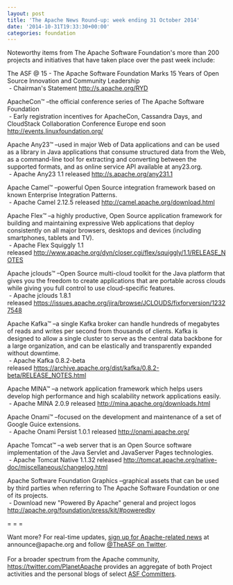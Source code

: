 ```yaml
---
layout: post
title: 'The Apache News Round-up: week ending 31 October 2014'
date: '2014-10-31T19:33:30+00:00'
categories: foundation
---
```

<div>Noteworthy items from The Apache Software Foundation's more than 200 projects and initiatives that have taken place over the past week include:</div> 
  <p>The ASF @ 15 - The Apache Software Foundation Marks 15 Years of Open Source Innovation and Community Leadership<br />&nbsp;- Chairman's Statement&nbsp;<a href="http://s.apache.org/RYD">http://s.apache.org/RYD</a></p> 
  <p>ApacheCon™ –the official conference series of The Apache Software Foundation<br />&nbsp;- Early registration incentives for ApacheCon, Cassandra Days, and CloudStack Collaboration Conference Europe end soon <a href="http://events.linuxfoundation.org/">http://events.linuxfoundation.org/</a></p> 
  <p> </p> 
  <p>Apache Any23™ –used in major Web of Data applications and can be used as a library in Java applications that consume structured data from the Web, as a command-line tool for extracting and converting between the supported formats, and as online service API available at any23.org.<br />&nbsp;- Apache Any23 1.1 released&nbsp;<a href="http://s.apache.org/any231.1">http://s.apache.org/any231.1</a></p> 
  <div> 
    <p>Apache Camel™ –powerful Open Source integration framework based on known Enterprise Integration Patterns.<br />&nbsp;- Apache Camel 2.12.5 released&nbsp;<a href="http://camel.apache.org/download.html">http://camel.apache.org/download.html</a></p> 
    Apache Flex™ –a highly productive, Open Source application framework for building and maintaining expressive Web applications that deploy consistently on all major browsers, desktops and devices (including smartphones, tablets and TV).<br />&nbsp;- Apache Flex Squiggly 1.1 released&nbsp;<a href="http://www.apache.org/dyn/closer.cgi/flex/squiggly/1.1/RELEASE_NOTES">http://www.apache.org/dyn/closer.cgi/flex/squiggly/1.1/RELEASE_NOTES</a> 
    <p>Apache jclouds™ –Open Source multi-cloud toolkit for the Java platform that gives you the freedom to create applications that are portable across clouds while giving you full control to use cloud-specific features.<br />&nbsp;- Apache jclouds 1.8.1 released&nbsp;<a href="https://issues.apache.org/jira/browse/JCLOUDS/fixforversion/12327548">https://issues.apache.org/jira/browse/JCLOUDS/fixforversion/12327548</a></p> 
  </div> 
  <div> 
    <p>Apache Kafka™ –a single Kafka broker can handle hundreds of megabytes of reads and writes per second from thousands of clients. Kafka is designed to allow a single cluster to serve as the central data backbone for a large organization, and can be elastically and transparently expanded without downtime.<br />&nbsp;- Apache Kafka 0.8.2-beta released&nbsp;<a href="https://archive.apache.org/dist/kafka/0.8.2-beta/RELEASE_NOTES.html">https://archive.apache.org/dist/kafka/0.8.2-beta/RELEASE_NOTES.html</a></p> 
    <p>Apache MINA™ –a network application framework which helps users develop high performance and high scalability network applications easily.<br />&nbsp;- Apache MINA 2.0.9 released&nbsp;<a href="http://mina.apache.org/downloads.html">http://mina.apache.org/downloads.html</a></p> 
    <p>Apache Onami™ –focused on the development and maintenance of a set of Google Guice extensions.<br />&nbsp;- Apache Onami Persist 1.0.1 released <a href="http://onami.apache.org/">http://onami.apache.org/</a></p> 
    <p>Apache Tomcat™ –a web server that is an Open Source software implementation of the Java Servlet and JavaServer Pages technologies.<br />&nbsp;- Apache Tomcat Native 1.1.32 released&nbsp;<a href="http://tomcat.apache.org/native-doc/miscellaneous/changelog.html">http://tomcat.apache.org/native-doc/miscellaneous/changelog.html</a></p> 
    <p>Apache Software Foundation Graphics –graphical assets that can be used by third parties when referring to The Apache Software Foundation or one of its projects.<br />&nbsp;- Download new &quot;Powered By Apache&quot; general and project logos <a href="http://apache.org/foundation/press/kit/#poweredby">http://apache.org/foundation/press/kit/#poweredby</a></p> 
  </div> 
  <div> 
    <p>= = =</p> 
  </div> 
  <div>Want more? For real-time updates, <a href="http://apache.org/foundation/mailinglists.html#foundation-announce">sign up for Apache-related news</a> at announce@apache.org and follow <a href="https://twitter.com/TheASF">@TheASF on Twitter</a>.&nbsp;</div> 
  <div><br /></div> 
  <div>For a broader spectrum from the Apache community, <a href="https://twitter.com/PlanetApache">https://twitter.com/PlanetApache</a> provides an aggregate of both Project activities and the personal blogs of select <a href="http://people.apache.org/">ASF Committers</a>.</div>
